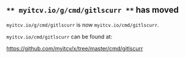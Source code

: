 ## `** myitcv.io/g/cmd/gitlscurr **` has moved

`myitcv.io/g/cmd/gitlscurr` is now `myitcv.io/cmd/gitlscurr`.

`myitcv.io/cmd/gitlscurr` can be found at:

https://github.com/myitcv/x/tree/master/cmd/gitlscurr
